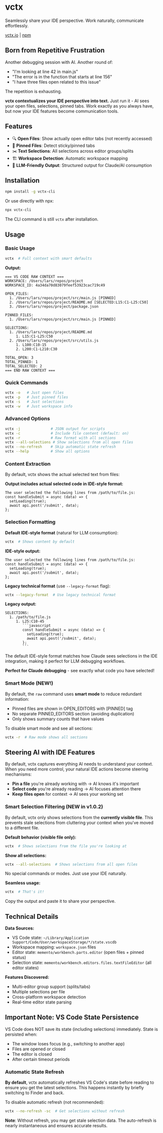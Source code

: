# vctx

Seamlessly share your IDE perspective. Work naturally, communicate effortlessly.

[vctx.io](https://vctx.io) | [npm](https://www.npmjs.com/package/vctx-cli)

## Born from Repetitive Frustration

Another debugging session with AI. Another round of:
- "I'm looking at line 42 in main.js"
- "The error is in the function that starts at line 156"
- "I have three files open related to this issue"

The repetition is exhausting. 

**vctx contextualizes your IDE perspective into text.** Just run it - AI sees your open files, selections, pinned tabs. Work exactly as you always have, but now your IDE features become communication tools.

## Features

- 🔍 **Open Files**: Show actually open editor tabs (not recently accessed)
- 📌 **Pinned Files**: Detect sticky/pinned tabs
- ✂️ **Text Selections**: All selections across editor groups/splits  
- 🏗️ **Workspace Detection**: Automatic workspace mapping
- 🤖 **LLM-Friendly Output**: Structured output for Claude/AI consumption

## Installation

```bash
npm install -g vctx-cli
```

Or use directly with npx:
```bash
npx vctx-cli
```

The CLI command is still `vctx` after installation.

## Usage

### Basic Usage
```bash
vctx  # Full context with smart defaults
```

**Output:**
```
=== VS CODE RAW CONTEXT ===
WORKSPACE: /Users/lars/repos/project
WORKSPACE_ID: 4a34da70d83079feef53923cac719c49

OPEN_FILES:
  1. /Users/lars/repos/project/src/main.js [PINNED]
  2. /Users/lars/repos/project/README.md [SELECTED:L15:C1-L25:C50]
  3. /Users/lars/repos/project/package.json

PINNED_FILES:
  1. /Users/lars/repos/project/src/main.js [PINNED]

SELECTIONS:
  1. /Users/lars/repos/project/README.md
     1. L15:C1-L25:C50
  2. /Users/lars/repos/project/src/utils.js
     1. L100:C10-15
     2. L200:C1-L210:C30

TOTAL_OPEN: 3
TOTAL_PINNED: 1
TOTAL_SELECTED: 2
=== END RAW CONTEXT ===
```

### Quick Commands
```bash
vctx -o   # Just open files
vctx -p   # Just pinned files  
vctx -s   # Just selections
vctx -w   # Just workspace info
```

### Advanced Options
```bash
vctx -j              # JSON output for scripts
vctx -c              # Include file content (default: on)
vctx -r              # Raw format with all sections
vctx --all-selections # Show selections from all open files
vctx --no-refresh    # Skip automatic state refresh
vctx --help          # Show all options
```

### Content Extraction
By default, vctx shows the actual selected text from files:

**Output includes actual selected code in IDE-style format:**
```
The user selected the following lines from /path/to/file.js:
const handleSubmit = async (data) => {
  setLoading(true);
  await api.post('/submit', data);
};
```

### Selection Formatting

**Default IDE-style format** (natural for LLM consumption):
```bash
vctx  # Shows content by default
```

**IDE-style output:**
```
The user selected the following lines from /path/to/file.js:
const handleSubmit = async (data) => {
  setLoading(true);
  await api.post('/submit', data);
};
```

**Legacy technical format** (use `--legacy-format` flag):
```bash
vctx --legacy-format  # Use legacy technical format
```

**Legacy output:**
```
SELECTIONS:
  1. /path/to/file.js
     1. L25:C10-45
        ```javascript
        const handleSubmit = async (data) => {
          setLoading(true);
          await api.post('/submit', data);
        };
        ```
```

The default IDE-style format matches how Claude sees selections in the IDE integration, making it perfect for LLM debugging workflows.

**Perfect for Claude debugging** - see exactly what code you have selected!

### Smart Mode (NEW!)
By default, the `raw` command uses **smart mode** to reduce redundant information:
- Pinned files are shown in OPEN_EDITORS with [PINNED] tag
- No separate PINNED_EDITORS section (avoiding duplication)
- Only shows summary counts that have values

To disable smart mode and see all sections:
```bash
vctx -r  # Raw mode shows all sections
```

## Steering AI with IDE Features

By default, vctx captures everything AI needs to understand your context. When you need more control, your natural IDE actions become steering mechanisms:

- **Pin a file** you're already working with → AI knows it's important
- **Select code** you're already reading → AI focuses attention there  
- **Keep files open** for context → AI sees your working set

### Smart Selection Filtering (NEW in v1.0.2)

By default, vctx only shows selections from the **currently visible file**. This prevents stale selections from cluttering your context when you've moved to a different file.

**Default behavior (visible file only):**
```bash
vctx  # Shows selections from the file you're looking at
```

**Show all selections:**
```bash
vctx --all-selections  # Shows selections from all open files
```

No special commands or modes. Just use your IDE naturally.

**Seamless usage:**
```bash
vctx  # That's it!
```

Copy the output and paste it to share your perspective.

## Technical Details

**Data Sources:**
- VS Code state: `~/Library/Application Support/Code/User/workspaceStorage/*/state.vscdb`
- Workspace mapping: `workspace.json` files
- Editor state: `memento/workbench.parts.editor` (open files + pinned status)
- Selection state: `memento/workbench.editors.files.textFileEditor` (all editor states)

**Features Discovered:**
- Multi-editor group support (splits/tabs)
- Multiple selections per file
- Cross-platform workspace detection
- Real-time editor state parsing

## Important Note: VS Code State Persistence

VS Code does NOT save its state (including selections) immediately. State is persisted when:
- The window loses focus (e.g., switching to another app)
- Files are opened or closed
- The editor is closed
- After certain timeout periods

### Automatic State Refresh

**By default**, vctx automatically refreshes VS Code's state before reading to ensure you get the latest selections. This happens instantly by briefly switching to Finder and back.

To disable automatic refresh (not recommended):
```bash
vctx --no-refresh -sc  # Get selections without refresh
```

**Note**: Without refresh, you may get stale selection data. The auto-refresh is nearly instantaneous and ensures accurate results.